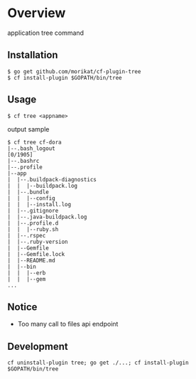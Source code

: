 Overview
========

application tree command

Installation
------------

```
$ go get github.com/morikat/cf-plugin-tree
$ cf install-plugin $GOPATH/bin/tree
```

Usage
-----

```
$ cf tree <appname>
```

output sample
```
$ cf tree cf-dora
|--.bash_logout                                                                                                 [0/1905]
|--.bashrc
|--.profile
|--app
|  |--.buildpack-diagnostics
|  |  |--buildpack.log
|  |--.bundle
|  |  |--config
|  |  |--install.log
|  |--.gitignore
|  |--.java-buildpack.log
|  |--.profile.d
|  |  |--ruby.sh
|  |--.rspec
|  |--.ruby-version
|  |--Gemfile
|  |--Gemfile.lock
|  |--README.md
|  |--bin
|  |  |--erb
|  |  |--gem
...

```
Notice
------

* Too many call to files api endpoint

Development
-----------

```
cf uninstall-plugin tree; go get ./...; cf install-plugin $GOPATH/bin/tree
```
